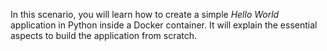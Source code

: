 
In this scenario, you will learn how to create a simple _Hello World_ application in Python inside a Docker container. It will explain the essential aspects to build the application from scratch.